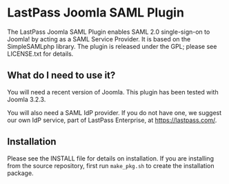 LastPass Joomla SAML Plugin
===========================

The LastPass Joomla SAML Plugin enables SAML 2.0 single-sign-on
to Joomla! by acting as a SAML Service Provider.  It is based on
the SimpleSAMLphp library.  The plugin is released under the
GPL; please see LICENSE.txt for details.

What do I need to use it?
-------------------------

You will need a recent version of Joomla.  This plugin has been
tested with Joomla 3.2.3.

You will also need a SAML IdP provider.  If you do not have one,
we suggest our own IdP service, part of LastPass Enterprise,
at https://lastpass.com/.

Installation
------------

Please see the INSTALL file for details on installation.  If
you are installing from the source repository, first run
`make_pkg.sh` to create the installation package.
